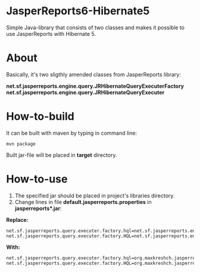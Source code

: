 # JasperReports6-Hibernate5

Simple Java-library that consists of two classes and makes it possible to use JasperReports with 
Hibernate 5.

About
=====
Basically, it's two sligthly amended classes from JasperReports library:

**net.sf.jasperreports.engine.query.JRHibernateQueryExecuterFactory**
**net.sf.jasperreports.engine.query.JRHibernateQueryExecuter**

How-to-build
============

It can be built with maven by typing in command line:

`mvn package`

Built jar-file will be placed in **target** directory.


How-to-use
==========

1. The specified jar should be placed in project's libraries directory.
2. Change lines in file **default.jasperreports.properties** in **jasperreports\*.jar**:

**Replace:**

```
net.sf.jasperreports.query.executer.factory.hql=net.sf.jasperreports.engine.query.JRHibernateQueryExecuterFactory
net.sf.jasperreports.query.executer.factory.HQL=net.sf.jasperreports.engine.query.JRHibernateQueryExecuterFactory
```

**With:**

```
net.sf.jasperreports.query.executer.factory.hql=org.maxkreshch.jasperreports.engine.query.JRHibernate5QueryExecuterFactory
net.sf.jasperreports.query.executer.factory.HQL=org.maxkreshch.jasperreports.engine.query.JRHibernate5QueryExecuterFactory
```

